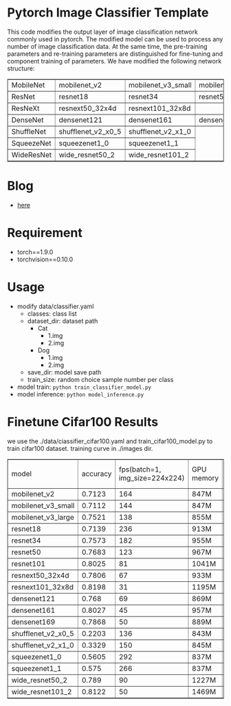 # Pytorch Image Classifier Template
This code modifies the output layer of image classification network commonly used in pytorch. The modified model can be used to process any number of image classification data. At the same time, the pre-training parameters and re-training parameters are distinguished for fine-tuning and component training of parameters. We have modified the following network structure:
<table border="1">
    <tr>
        <td>MobileNet</td>
        <td>mobilenet_v2</td>
        <td>mobilenet_v3_small</td>
        <td>mobilenet_v3_large</td>
    </tr>
    <tr>
        <td>ResNet</td>
        <td>resnet18</td>
        <td>resnet34</td>
        <td>resnet50</td>
        <td>resnet101</td>
    </tr>
    <tr>
		<td>ResNeXt</td>
        <td>resnext50_32x4d</td>
        <td>resnext101_32x8d</td>
    </tr>
    <tr>
		<td>DenseNet</td>
        <td>densenet121</td>
        <td>densenet161</td>
        <td>densenet169</td>
    </tr>
    <tr>
		<td>ShuffleNet</td>
        <td>shufflenet_v2_x0_5</td>
        <td>shufflenet_v2_x1_0</td>
    </tr>
    <tr>
		<td>SqueezeNet</td>
        <td>squeezenet1_0</td>
        <td>squeezenet1_1</td>
    </tr>
    <tr>
		<td>WideResNet</td>
        <td>wide_resnet50_2</td>
        <td>wide_resnet101_2</td>
    </tr>
</table>

# Blog
* [here](https://blog.csdn.net/cxx654/article/details/118254718?spm=1001.2014.3001.5501)

# Requirement
* torch==1.9.0
* torchvision==0.10.0

# Usage
* modify data/classifier.yaml
    - classes: class list
    - dataset_dir: dataset path
      - Cat
        - 1.img
        - 2.img
      - Dog
        - 1.img
        - 2.img
    - save_dir: model save path
    - train_size: random choice sample number per class
* model train: `python train_classifier_model.py`
* model inference: `python model_inference.py`

# Finetune Cifar100 Results
we use the ./data/ciassifier_cifar100.yaml and train_cifar100_model.py to train cifar100 dataset. training curve in ./images dir.
<table border="1">
    <tr>
        <td>model</td>
        <td>accuracy</td>
        <td>fps(batch=1, img_size=224x224)</td>
        <td>GPU memory</td>
        <td>GPU Peak(Tesla P40)</td>
        <td>model_size(bit size)</td>
        <td>Total Params</td>
    </tr>
    <tr>
        <td>mobilenet_v2</td>
        <td>0.7123</td>
        <td>164</td>
        <td>847M</td>
        <td>43%</td>
        <td>9.3M</td>
        <td>2,236,682</td>
    </tr>
    <tr>
        <td>mobilenet_v3_small</td>
        <td>0.7112</td>
        <td>144</td>
        <td>847M</td>
        <td>36%</td>
        <td>6.4M</td>
        <td>1,528,106</td>
    <tr>
        <td>mobilenet_v3_large</td>
        <td>0.7521</td>
        <td>138</td>
        <td>855M</td>
        <td>50%</td>
        <td>17M</td>
        <td>4,214,842</td>
    </tr>
    <tr>
        <td>resnet18</td>
        <td>0.7139</td>
        <td>236</td>
        <td>913M</td>
        <td>56%</td>
        <td>43M</td>
        <td>11,181,642</td>
    </tr>
    <tr>
        <td>resnet34</td>
        <td>0.7573</td>
        <td>182</td>
        <td>955M</td>
        <td>59%</td>
        <td>82M</td>
        <td>21,289,802</td>
    </tr>
    <tr>
        <td>resnet50</td>
        <td>0.7683</td>
        <td>123</td>
        <td>967M</td>
        <td>74%</td>
        <td>91M</td>
        <td>23,528,522</td>
    </tr>
    <tr>
        <td>resnet101</td>
        <td>0.8025</td>
        <td>81</td>
        <td>1041M</td>
        <td>89%</td>
        <td>164M</td>
        <td>42,520,650</td>
    </tr>
    <tr>
        <td>resnext50_32x4d</td>
        <td>0.7806</td>
        <td>67</td>
        <td>933M</td>
        <td>73%</td>
        <td>89M</td>
        <td>23,000,394</td>
    </tr>
    <tr>
        <td>resnext101_32x8d</td>
        <td>0.8198</td>
        <td>31</td>
        <td>1195M</td>
        <td>88%</td>
        <td>333M</td>
        <td>86,762,826</td>
    </tr>
    <tr>
        <td>densenet121</td>
        <td>0.768</td>
        <td>69</td>
        <td>869M</td>
        <td>66%</td>
        <td>28M</td>
        <td>6,964,106</td>
    </tr>
    <tr>
        <td>densenet161</td>
        <td>0.8027</td>
        <td>45</td>
        <td>957M</td>
        <td>86%</td>
        <td>104M</td>
        <td>26,494,090</td>
    </tr>
    <tr>
        <td>densenet169</td>
        <td>0.7868</td>
        <td>50</td>
        <td>889M</td>
        <td>65%</td>
        <td>50M</td>
        <td>12,501,130</td>
    </tr>
    <tr>
        <td>shufflenet_v2_x0_5</td>
        <td>0.2203</td>
        <td>136</td>
        <td>843M</td>
        <td>24%</td>
        <td>1.9M</td>
        <td>352,042</td>
    </tr>
    <tr>
        <td>shufflenet_v2_x1_0</td>
        <td>0.3329</td>
        <td>150</td>
        <td>845M</td>
        <td>32%</td>
        <td>5.4M</td>
        <td>1,263,854</td>
    </tr>
    <tr>
        <td>squeezenet1_0</td>
        <td>0.5605</td>
        <td>292</td>
        <td>837M</td>
        <td>47%</td>
        <td>3.1M</td>
        <td>740,554</td>
    </tr>
    <tr>
        <td>squeezenet1_1</td>
        <td>0.575</td>
        <td>266</td>
        <td>837M</td>
        <td>41%</td>
        <td>3.0M</td>
        <td>727,626</td>
    </tr>
    <tr>
        <td>wide_resnet50_2</td>
        <td>0.789</td>
        <td>90</td>
        <td>1227M</td>
        <td>88%</td>
        <td>257M</td>
        <td>66,854,730</td>
    </tr>
    <tr>
        <td>wide_resnet101_2</td>
        <td>0.8122</td>
        <td>50</td>
        <td>1469M</td>
        <td>93%</td>
        <td>478M</td>
        <td>124,858,186</td>
    </tr>
</table>